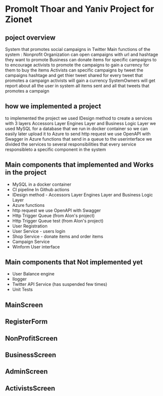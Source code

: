# PromoIt Thoar and Yaniv Project for Zionet

## poject overview
System that promotes social campaigns in Twitter
Main functions of the system :
Nonprofit Organization can open campaigns with url and hashtage they want to promote
Business can donate items for specific campaigns to to encourage activists to promote the campaigns to gain a currency for them to buy the items
Activists can specific campaigns by tweet the campaigns hashtage and get thier tweet shared for every tweet that promotes a campaign activists will gain a currency
SystemOwners will get report about all the user in system all items sent and all that tweets that promotes a campaign

## how we implemented a project
to implemented the project we used IDesign method to create a services with 3 layers Accessors Layer Engines Layer and Business Logic Layer 
we used MySQL for a database that we run in docker container so we can easily later upload it to Azure 
to send http request we use OpenAPI with Swagger in Azure functions that send in a queue to the userinterface
we divided the services to several responsibilities that every service responsibleto a specific component in the system

## Main components that implemented and Works in the project 
* MySQL in a docker container
* CI pipeline In Github actions 
* IDesign method - Accessors Layer Engines Layer and Business Logic Layer
* Azure functions
* http request we use OpenAPI with Swagger
* Http Trigger Queue (from Alon's project)
* Http Trigger Queue test (from Alon's project)
* User Registration
* User Service - users login
* Shop Service - donate items and order items
* Campaign Service
* Winform User interface

## Main components that Not implemented yet
* User Balance engine 
* Ilogger
* Twitter API Service (has suspended few times)
* Unit Tests



## MainScreen

## RegisterForm 

## NonProfitScreen

## BusinessScreen

## AdminScreen

## ActivistsScreen





